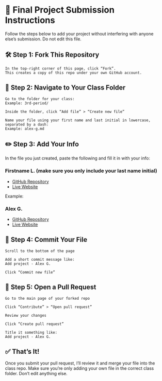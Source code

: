 # 📘 Final Project Submission Instructions

Follow the steps below to add your project without interfering with anyone else’s submission.
Do not edit this file.
## 🛠️ Step 1: Fork This Repository

    In the top-right corner of this page, click “Fork”.
    This creates a copy of this repo under your own GitHub account.

## 📁 Step 2: Navigate to Your Class Folder

    Go to the folder for your class:
    Example: 3rd-period/

    Inside the folder, click “Add file” > “Create new file”

    Name your file using your first name and last initial in lowercase, separated by a dash:
    Example: alex-g.md

## ✏️ Step 3: Add Your Info

In the file you just created, paste the following and fill it in with your info:

### Firstname L. (make sure you only include your last name initial)

- [GitHub Repository](https://github.com/yourusername/final-project-portfolio)
- [Live Website](https://yourusername.github.io/final-project-portfolio/)

Example:

### Alex G.

- [GitHub Repository](https://github.com/alexg123/final-project-portfolio)
- [Live Website](https://alexg123.github.io/final-project-portfolio/)

## 💾 Step 4: Commit Your File

    Scroll to the bottom of the page

    Add a short commit message like:
    Add project - Alex G.

    Click “Commit new file”

## 🔁 Step 5: Open a Pull Request

    Go to the main page of your forked repo

    Click “Contribute” > “Open pull request”

    Review your changes

    Click “Create pull request”

    Title it something like:
    Add project - Alex G.

## ✅ That’s It!

Once you submit your pull request, I’ll review it and merge your file into the class repo.
Make sure you’re only adding your own file in the correct class folder. Don’t edit anything else.
